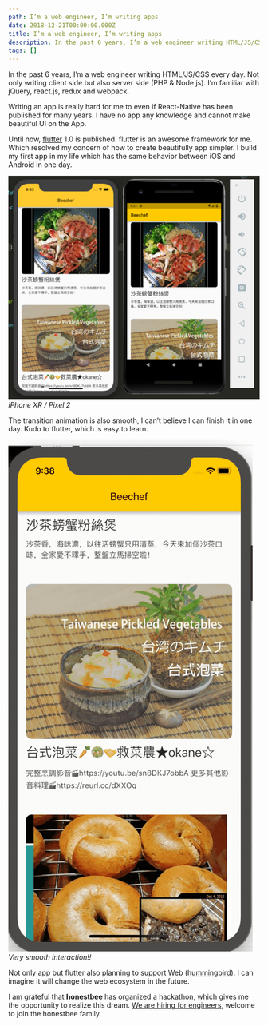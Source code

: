 ```yaml
---
path: I’m a web engineer, I’m writing apps
date: 2018-12-21T00:00:00.000Z
title: I’m a web engineer, I’m writing apps
description: In the past 6 years, I’m a web engineer writing HTML/JS/CSS every day. Not only writing client side but also server side (PHP & Node.js). I’m familiar with jQuery, react.js, redux and webpack.
tags: []
---
```


In the past 6 years, I’m a web engineer writing HTML/JS/CSS every day. Not only writing client side but also server side (PHP & Node.js). I’m familiar with jQuery, react.js, redux and webpack.

Writing an app is really hard for me to even if React-Native has been published for many years. I have no app any knowledge and cannot make beautiful UI on the App.

Until now, [flutter](https://developers.googleblog.com/2018/12/flutter-10-googles-portable-ui-toolkit.html) 1.0 is published. flutter is an awesome framework for me. Which resolved my concern of how to create beautifully app simpler. I build my first app in my life which has the same behavior between iOS and Android in one day.

![iPhone XR / Pixel 2](./images/1rKMyjGR7sanl57DPKICsrA.png)_iPhone XR / Pixel 2_

The transition animation is also smooth, I can’t believe I can finish it in one day. Kudo to flutter, which is easy to learn.

![Very smooth interaction!!](./images/1JbuuuIaKJfA6gE13ZZfvMQ.gif)_Very smooth interaction!!_

Not only app but flutter also planning to support Web ([hummingbird](https://medium.com/flutter-io/hummingbird-building-flutter-for-the-web-e687c2a023a8)). I can imagine it will change the web ecosystem in the future.

I am grateful that **honestbee** has organized a hackathon, which gives me the opportunity to realize this dream. [We are hiring for engineers](https://mit.jobs/jobs?utf8=✓&search=honestbee&c=), welcome to join the honestbee family.
